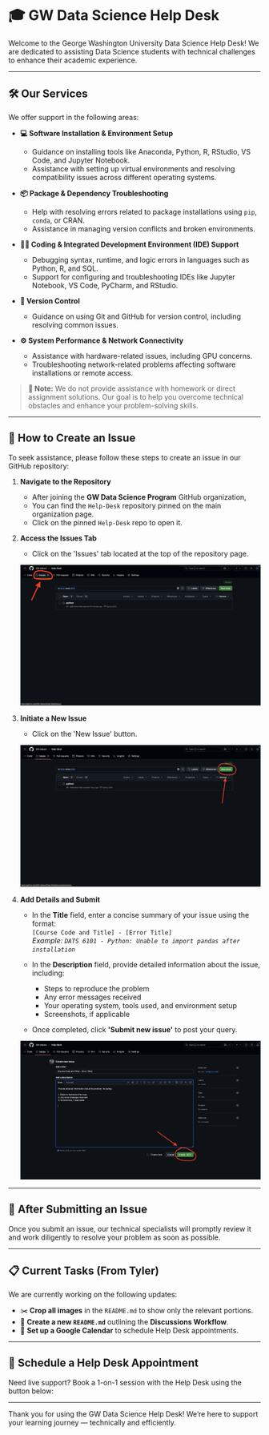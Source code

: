 # 🎓 GW Data Science Help Desk

Welcome to the George Washington University Data Science Help Desk! We are dedicated to assisting Data Science students with technical challenges to enhance their academic experience.

---

## 🛠️ Our Services

We offer support in the following areas:

- **💻 Software Installation & Environment Setup**
  - Guidance on installing tools like Anaconda, Python, R, RStudio, VS Code, and Jupyter Notebook.
  - Assistance with setting up virtual environments and resolving compatibility issues across different operating systems.

- **📦 Package & Dependency Troubleshooting**
  - Help with resolving errors related to package installations using `pip`, `conda`, or CRAN.
  - Assistance in managing version conflicts and broken environments.

- **👨‍💻 Coding & Integrated Development Environment (IDE) Support**
  - Debugging syntax, runtime, and logic errors in languages such as Python, R, and SQL.
  - Support for configuring and troubleshooting IDEs like Jupyter Notebook, VS Code, PyCharm, and RStudio.

- **🔀 Version Control**
  - Guidance on using Git and GitHub for version control, including resolving common issues.

- **⚙️ System Performance & Network Connectivity**
  - Assistance with hardware-related issues, including GPU concerns.
  - Troubleshooting network-related problems affecting software installations or remote access.

> **🚫 Note:** We do not provide assistance with homework or direct assignment solutions. Our goal is to help you overcome technical obstacles and enhance your problem-solving skills.

---

## 📝 How to Create an Issue

To seek assistance, please follow these steps to create an issue in our GitHub repository:

1. **Navigate to the Repository**
   - After joining the **GW Data Science Program** GitHub organization,
   - You can find the `Help-Desk` repository pinned on the main organization page.
   - Click on the pinned `Help-Desk` repo to open it.

2. **Access the Issues Tab**
   - Click on the 'Issues' tab located at the top of the repository page.

   *![Accessing the Issues Tab](images/access_issues_tab.png)*

3. **Initiate a New Issue**
   - Click on the 'New Issue' button.

   *![Initiating a New Issue](images/new_issue_button.png)*

4. **Add Details and Submit**
   - In the **Title** field, enter a concise summary of your issue using the format:  
     `[Course Code and Title] - [Error Title]`  
     *Example: `DATS 6101 - Python: Unable to import pandas after installation`*

   - In the **Description** field, provide detailed information about the issue, including:
     - Steps to reproduce the problem
     - Any error messages received
     - Your operating system, tools used, and environment setup
     - Screenshots, if applicable

   - Once completed, click **'Submit new issue'** to post your query.

   *![Providing a Descriptive Title](images/submit_issue.png)*

---

## 🚀 After Submitting an Issue

Once you submit an issue, our technical specialists will promptly review it and work diligently to resolve your problem as soon as possible.

---

## 📋 Current Tasks (From Tyler)

We are currently working on the following updates:

- ✂️ **Crop all images** in the `README.md` to show only the relevant portions.
- 🧾 **Create a new `README.md`** outlining the **Discussions Workflow**.
- 📅 **Set up a Google Calendar** to schedule Help Desk appointments.

---

## 📆 Schedule a Help Desk Appointment

Need live support? Book a 1-on-1 session with the Help Desk using the button below:

<!-- Google Calendar Appointment Scheduling begin -->
<link href="https://calendar.google.com/calendar/scheduling-button-script.css" rel="stylesheet">
<script src="https://calendar.google.com/calendar/scheduling-button-script.js" async></script>
<script>
(function() {
  var target = document.currentScript;
  window.addEventListener('load', function() {
    calendar.schedulingButton.load({
      url: 'https://calendar.google.com/calendar/appointments/schedules/AcZssZ2qbt2FbisDbjDDM4i5r4-TXOq4A8zno_adRru7p-jn2ElVFES5T2QLReeEwmWhrrj88ib3hLt7?gv=true',
      color: '#039BE5',
      label: 'Book an appointment',
      target,
    });
  });
})();
</script>
<!-- end Google Calendar Appointment Scheduling -->

---

Thank you for using the GW Data Science Help Desk! We’re here to support your learning journey — technically and efficiently.
